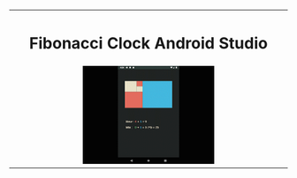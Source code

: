 
<table>
		<th colspan="3"><h1><b>Fibonacci Clock Android Studio</b></h1></th>
  <tr>
    <td width="25%"></td>
    <td><img src="https://github.com/iluso-6/Fibonacci_Clock_Android_Studio/blob/master/screenshots/Sequence%2001.gif?raw=true?"></td>
    <td width="25%"></td>

<br><br>

  </tr>
  
</table>
